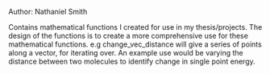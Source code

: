 Author: Nathaniel Smith

Contains mathematical functions I created for use in my thesis/projects.
The design of the functions is to create a more comprehensive use for these mathematical functions.
e.g change_vec_distance will give a series of points along a vector, for iterating over. An example use would be varying the distance between two molecules to identify change in single point energy.